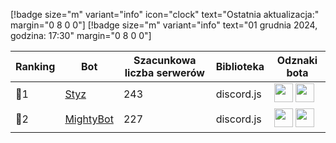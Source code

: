 [!badge size="m" variant="info" icon="clock" text="Ostatnia aktualizacja:" margin="0 8 0 0"] [!badge size="m" variant="info" text="01 grudnia 2024, godzina: 17:30" margin="0 8 0 0"]

| Ranking | Bot                                                                                           | Szacunkowa liczba serwerów | Biblioteka | Odznaki bota |
| ---- | --------------------------------------------------------------------------------------------- | ------------------------ | ------------------------ | ------------------------ |
|    🥇1| [Styz](https://discord.com/oauth2/authorize?client_id=1176269444117434410&permissions=8&scope=bot%20applications.commands)        |               243 | discord.js | <img src="/static/badges/odznaki/supportscommands.svg" height="30" width="30"> <img src="/static/badges/odznaki/automod.svg" height="30" width="30"> |
|    🥈2| [MightyBot](https://discord.com/oauth2/authorize?client_id=569914884867751956&scope=bot+applications.commands&permissions=2146958847)       |               227 | discord.js | <img src="/static/badges/odznaki/supportscommands.svg" height="30" width="30"> <img src="/static/badges/odznaki/premiumbot.svg" height="30" width="30"> |

